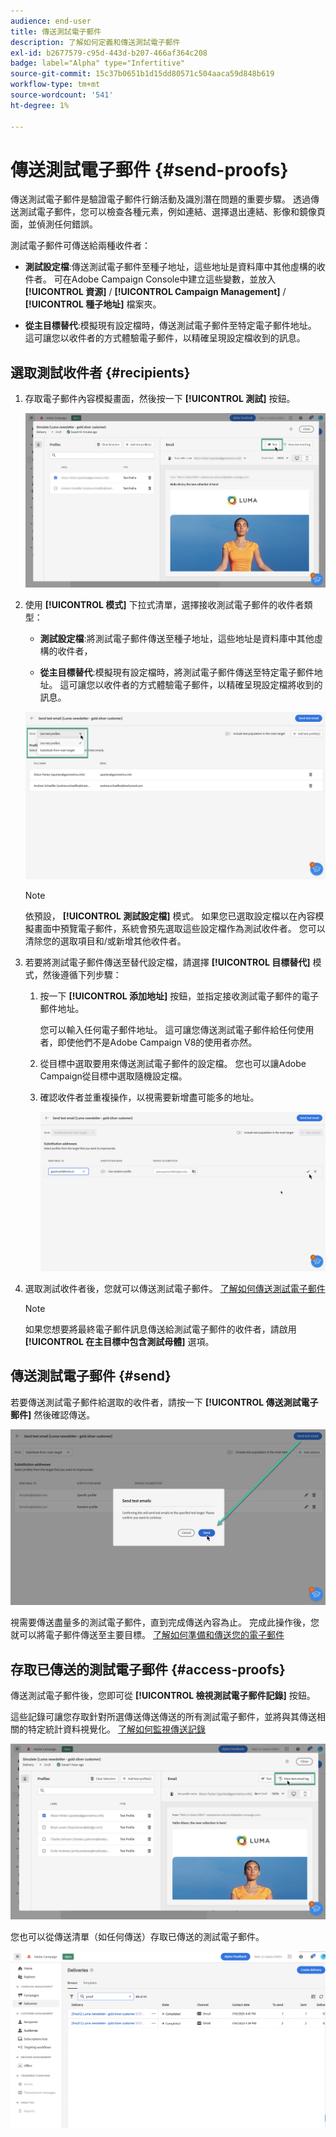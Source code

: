 ```yaml
---
audience: end-user
title: 傳送測試電子郵件
description: 了解如何定義和傳送測試電子郵件
exl-id: b2677579-c95d-443d-b207-466af364c208
badge: label="Alpha" type="Infertitive"
source-git-commit: 15c37b0651b1d15dd80571c504aaca59d848b619
workflow-type: tm+mt
source-wordcount: '541'
ht-degree: 1%

---
```


# 傳送測試電子郵件 {#send-proofs}

傳送測試電子郵件是驗證電子郵件行銷活動及識別潛在問題的重要步驟。 透過傳送測試電子郵件，您可以檢查各種元素，例如連結、選擇退出連結、影像和鏡像頁面，並偵測任何錯誤。

測試電子郵件可傳送給兩種收件者：

* **測試設定檔**:傳送測試電子郵件至種子地址，這些地址是資料庫中其他虛構的收件者。 可在Adobe Campaign Console中建立這些變數，並放入 **[!UICONTROL 資源]** / **[!UICONTROL Campaign Management]** / **[!UICONTROL 種子地址]** 檔案夾。

* **從主目標替代**:模擬現有設定檔時，傳送測試電子郵件至特定電子郵件地址。 這可讓您以收件者的方式體驗電子郵件，以精確呈現設定檔收到的訊息。

## 選取測試收件者 {#recipients}

1. 存取電子郵件內容模擬畫面，然後按一下 **[!UICONTROL 測試]** 按鈕。

   ![](assets/test-button.png)

1. 使用 **[!UICONTROL 模式]** 下拉式清單，選擇接收測試電子郵件的收件者類型：

   * **測試設定檔**:將測試電子郵件傳送至種子地址，這些地址是資料庫中其他虛構的收件者，

   * **從主目標替代**:模擬現有設定檔時，將測試電子郵件傳送至特定電子郵件地址。 這可讓您以收件者的方式體驗電子郵件，以精確呈現設定檔將收到的訊息。

   ![](assets/test-mode.png)

   >[!NOTE]
   >
   >依預設， **[!UICONTROL 測試設定檔]** 模式。 如果您已選取設定檔以在內容模擬畫面中預覽電子郵件，系統會預先選取這些設定檔作為測試收件者。 您可以清除您的選取項目和/或新增其他收件者。

1. 若要將測試電子郵件傳送至替代設定檔，請選擇 **[!UICONTROL 目標替代]** 模式，然後遵循下列步驟：

   1. 按一下 **[!UICONTROL 添加地址]** 按鈕，並指定接收測試電子郵件的電子郵件地址。

      您可以輸入任何電子郵件地址。 這可讓您傳送測試電子郵件給任何使用者，即使他們不是Adobe Campaign V8的使用者亦然。

   1. 從目標中選取要用來傳送測試電子郵件的設定檔。 您也可以讓Adobe Campaign從目標中選取隨機設定檔。

   1. 確認收件者並重複操作，以視需要新增盡可能多的地址。

      ![](assets/substitution.png)

1. 選取測試收件者後，您就可以傳送測試電子郵件。 [了解如何傳送測試電子郵件](#send)

   >[!NOTE]
   >
   >如果您想要將最終電子郵件訊息傳送給測試電子郵件的收件者，請啟用 **[!UICONTROL 在主目標中包含測試母體]** 選項。

## 傳送測試電子郵件 {#send}

若要傳送測試電子郵件給選取的收件者，請按一下 **[!UICONTROL 傳送測試電子郵件]** 然後確認傳送。

![](assets/send-proof.png)

視需要傳送盡量多的測試電子郵件，直到完成傳送內容為止。 完成此操作後，您就可以將電子郵件傳送至主要目標。 [了解如何準備和傳送您的電子郵件](../monitor/prepare-send.md)

## 存取已傳送的測試電子郵件 {#access-proofs}

傳送測試電子郵件後，您即可從 **[!UICONTROL 檢視測試電子郵件記錄]** 按鈕。

這些記錄可讓您存取針對所選傳送傳送傳送的所有測試電子郵件，並將與其傳送相關的特定統計資料視覺化。 [了解如何監視傳送記錄](../monitor/delivery-logs.md)

![](assets/proof-log.png)

您也可以從傳送清單（如任何傳送）存取已傳送的測試電子郵件。

![](assets/delivery-list.png)
